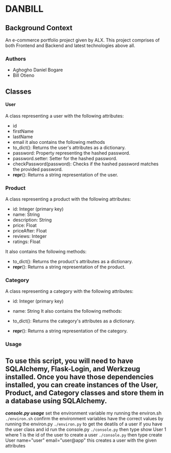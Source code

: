 # DANBILL
## Background Context
An e-commerce portfolio project given by ALX.
This project comprises of both Frontend and Backend and latest technologies above all.
### Authors
- Aghogho Daniel Bogare
- Bill Otieno

## Classes
#### User
A class representing a user with the following attributes:
- id
- firstName
- lastName
- email
it also contains the following methods 
- to_dict(): Returns the user's attributes as a dictionary.
- password: Property representing the hashed password.
- password.setter: Setter for the hashed password.
- checkPassword(password): Checks if the hashed password matches the provided password.
- __repr__(): Returns a string representation of the user.

### Product
A class representing a product with the following attributes:

- id: Integer (primary key)
- name: String
- description: String
- price: Float
- priceAfter: Float
- reviews: Integer
- ratings: Float

It also contains the following methods:

- to_dict(): Returns the product's attributes as a dictionary.
- __repr__(): Returns a string representation of the product.

### Category
A class representing a category with the following attributes:

- id: Integer (primary key)
- name: String
It also contains the following methods:

- to_dict(): Returns the category's attributes as a dictionary.
- __repr__(): Returns a string representation of the category.

### Usage
To use this script, you will need to have SQLAlchemy, Flask-Login, and Werkzeug installed. Once you have those dependencies installed, you can create instances of the User, Product, and Category classes and store them in a database using SQLAlchemy. 
---
 ***console.py usage***
set the environment variable my running the environ.sh `./environ.sh`
confirm the environment variables have the correct values by running the environ.py `./environ.py`
to get the deatils of a user if you have the user class and id run the console.py `./console.py` then type show User 1 where 1 is the id of the user
to create a user `./console.py` then type create User name="user" email="user@app" this creates a user with the given attributes
 